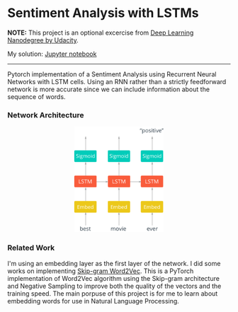# Sentiment Analysis with LSTMs

**NOTE:** This project is an optional excercise from [Deep Learning Nanodegree by Udacity](https://www.udacity.com/course/deep-learning-nanodegree--nd101).

My solution: [Jupyter notebook](https://nbviewer.jupyter.org/github/jscriptcoder/Sentiment-Analysis-with-LSTM/blob/master/Sentiment_RNN.ipynb)

---

Pytorch implementation of a Sentiment Analysis using Recurrent Neural Networks with LSTM cells. Using an RNN rather than a strictly feedforward network is more accurate since we can include information about the sequence of words.

### Network Architecture
<p align="center"><img src="assets/network_diagram.png" width="40%" /></p>

### Related Work

I'm using an embedding layer as the first layer of the network. I did some works on implementing [Skip-gram Word2Vec](https://github.com/jscriptcoder/Skip-gram-Word2Vec). This is a PyTorch implementation of Word2Vec algorithm using the Skip-gram architecture and Negative Sampling to improve both the quality of the vectors and the training speed. The main porpuse of this project is for me to learn about embedding words for use in Natural Language Processing.
